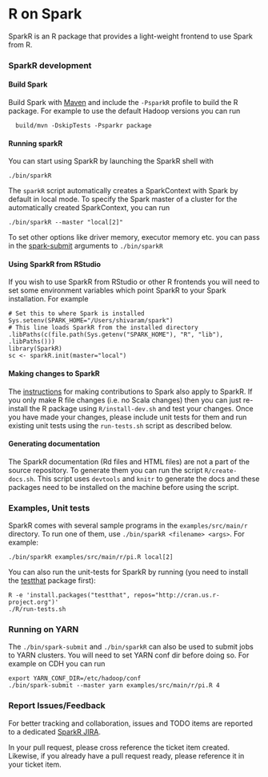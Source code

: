 # R on Spark

SparkR is an R package that provides a light-weight frontend to use Spark from R.

### SparkR development

#### Build Spark

Build Spark with [Maven](http://spark.apache.org/docs/latest/building-spark.html#building-with-buildmvn) and include the `-PsparkR` profile to build the R package. For example to use the default Hadoop versions you can run
```
  build/mvn -DskipTests -Psparkr package
```

#### Running sparkR

You can start using SparkR by launching the SparkR shell with

    ./bin/sparkR

The `sparkR` script automatically creates a SparkContext with Spark by default in
local mode. To specify the Spark master of a cluster for the automatically created
SparkContext, you can run

    ./bin/sparkR --master "local[2]"

To set other options like driver memory, executor memory etc. you can pass in the [spark-submit](http://spark.apache.org/docs/latest/submitting-applications.html) arguments to `./bin/sparkR`

#### Using SparkR from RStudio

If you wish to use SparkR from RStudio or other R frontends you will need to set some environment variables which point SparkR to your Spark installation. For example 
```
# Set this to where Spark is installed
Sys.setenv(SPARK_HOME="/Users/shivaram/spark")
# This line loads SparkR from the installed directory
.libPaths(c(file.path(Sys.getenv("SPARK_HOME"), "R", "lib"), .libPaths()))
library(SparkR)
sc <- sparkR.init(master="local")
```

#### Making changes to SparkR

The [instructions](https://cwiki.apache.org/confluence/display/SPARK/Contributing+to+Spark) for making contributions to Spark also apply to SparkR.
If you only make R file changes (i.e. no Scala changes) then you can just re-install the R package using `R/install-dev.sh` and test your changes.
Once you have made your changes, please include unit tests for them and run existing unit tests using the `run-tests.sh` script as described below. 
    
#### Generating documentation

The SparkR documentation (Rd files and HTML files) are not a part of the source repository. To generate them you can run the script `R/create-docs.sh`. This script uses `devtools` and `knitr` to generate the docs and these packages need to be installed on the machine before using the script.
    
### Examples, Unit tests

SparkR comes with several sample programs in the `examples/src/main/r` directory.
To run one of them, use `./bin/sparkR <filename> <args>`. For example:

    ./bin/sparkR examples/src/main/r/pi.R local[2]

You can also run the unit-tests for SparkR by running (you need to install the [testthat](http://cran.r-project.org/web/packages/testthat/index.html) package first):

    R -e 'install.packages("testthat", repos="http://cran.us.r-project.org")'
    ./R/run-tests.sh

### Running on YARN
The `./bin/spark-submit` and `./bin/sparkR` can also be used to submit jobs to YARN clusters. You will need to set YARN conf dir before doing so. For example on CDH you can run
```
export YARN_CONF_DIR=/etc/hadoop/conf
./bin/spark-submit --master yarn examples/src/main/r/pi.R 4
```

### Report Issues/Feedback 

For better tracking and collaboration, issues and TODO items are reported to a dedicated [SparkR JIRA](https://sparkr.atlassian.net/browse/SPARKR/).

In your pull request, please cross reference the ticket item created. Likewise, if you already have a pull request ready, please reference it in your ticket item.
